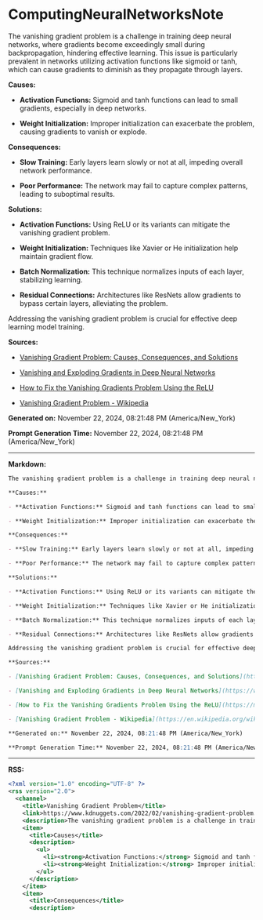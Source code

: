 # ComputingNeuralNetworksNote

The vanishing gradient problem is a challenge in training deep neural networks, where gradients become exceedingly small during backpropagation, hindering effective learning. This issue is particularly prevalent in networks utilizing activation functions like sigmoid or tanh, which can cause gradients to diminish as they propagate through layers. 

**Causes:**

- **Activation Functions:** Sigmoid and tanh functions can lead to small gradients, especially in deep networks. 

- **Weight Initialization:** Improper initialization can exacerbate the problem, causing gradients to vanish or explode. 

**Consequences:**

- **Slow Training:** Early layers learn slowly or not at all, impeding overall network performance. 

- **Poor Performance:** The network may fail to capture complex patterns, leading to suboptimal results. 

**Solutions:**

- **Activation Functions:** Using ReLU or its variants can mitigate the vanishing gradient problem. 

- **Weight Initialization:** Techniques like Xavier or He initialization help maintain gradient flow. 

- **Batch Normalization:** This technique normalizes inputs of each layer, stabilizing learning. 

- **Residual Connections:** Architectures like ResNets allow gradients to bypass certain layers, alleviating the problem. 

Addressing the vanishing gradient problem is crucial for effective deep learning model training.

**Sources:**

- [Vanishing Gradient Problem: Causes, Consequences, and Solutions](https://www.kdnuggets.com/2022/02/vanishing-gradient-problem.html)

- [Vanishing and Exploding Gradients in Deep Neural Networks](https://www.analyticsvidhya.com/blog/2021/06/the-challenge-of-vanishing-exploding-gradients-in-deep-neural-networks/)

- [How to Fix the Vanishing Gradients Problem Using the ReLU](https://machinelearningmastery.com/how-to-fix-vanishing-gradients-using-the-rectified-linear-activation-function/)

- [Vanishing Gradient Problem - Wikipedia](https://en.wikipedia.org/wiki/Vanishing_gradient_problem)

**Generated on:** November 22, 2024, 08:21:48 PM (America/New_York)

**Prompt Generation Time:** November 22, 2024, 08:21:48 PM (America/New_York)

---

**Markdown:**

```markdown
The vanishing gradient problem is a challenge in training deep neural networks, where gradients become exceedingly small during backpropagation, hindering effective learning. This issue is particularly prevalent in networks utilizing activation functions like sigmoid or tanh, which can cause gradients to diminish as they propagate through layers. 

**Causes:**

- **Activation Functions:** Sigmoid and tanh functions can lead to small gradients, especially in deep networks. 

- **Weight Initialization:** Improper initialization can exacerbate the problem, causing gradients to vanish or explode. 

**Consequences:**

- **Slow Training:** Early layers learn slowly or not at all, impeding overall network performance. 

- **Poor Performance:** The network may fail to capture complex patterns, leading to suboptimal results. 

**Solutions:**

- **Activation Functions:** Using ReLU or its variants can mitigate the vanishing gradient problem. 

- **Weight Initialization:** Techniques like Xavier or He initialization help maintain gradient flow. 

- **Batch Normalization:** This technique normalizes inputs of each layer, stabilizing learning. 

- **Residual Connections:** Architectures like ResNets allow gradients to bypass certain layers, alleviating the problem. 

Addressing the vanishing gradient problem is crucial for effective deep learning model training.

**Sources:**

- [Vanishing Gradient Problem: Causes, Consequences, and Solutions](https://www.kdnuggets.com/2022/02/vanishing-gradient-problem.html)

- [Vanishing and Exploding Gradients in Deep Neural Networks](https://www.analyticsvidhya.com/blog/2021/06/the-challenge-of-vanishing-exploding-gradients-in-deep-neural-networks/)

- [How to Fix the Vanishing Gradients Problem Using the ReLU](https://machinelearningmastery.com/how-to-fix-vanishing-gradients-using-the-rectified-linear-activation-function/)

- [Vanishing Gradient Problem - Wikipedia](https://en.wikipedia.org/wiki/Vanishing_gradient_problem)

**Generated on:** November 22, 2024, 08:21:48 PM (America/New_York)

**Prompt Generation Time:** November 22, 2024, 08:21:48 PM (America/New_York)
```

---

**RSS:**

```xml
<?xml version="1.0" encoding="UTF-8" ?>
<rss version="2.0">
  <channel>
    <title>Vanishing Gradient Problem</title>
    <link>https://www.kdnuggets.com/2022/02/vanishing-gradient-problem.html</link>
    <description>The vanishing gradient problem is a challenge in training deep neural networks, where gradients become exceedingly small during backpropagation, hindering effective learning.</description>
    <item>
      <title>Causes</title>
      <description>
        <ul>
          <li><strong>Activation Functions:</strong> Sigmoid and tanh functions can lead to small gradients, especially in deep networks.</li>
          <li><strong>Weight Initialization:</strong> Improper initialization can exacerbate the problem, causing gradients to vanish or explode.</li>
        </ul>
      </description>
    </item>
    <item>
      <title>Consequences</title>
      <description>
 
